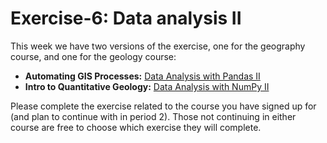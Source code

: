 # Exercise-6: Data analysis II
This week we have two versions of the exercise, one for the geography course, and one for the geology course:

- **Automating GIS Processes:** [Data Analysis with Pandas II](Pandas)
- **Intro to Quantitative Geology:** [Data Analysis with NumPy II](NumPy)

Please complete the exercise related to the course you have signed up for (and plan to continue with in period 2). Those not continuing in either course are free to choose which exercise they will complete. 
